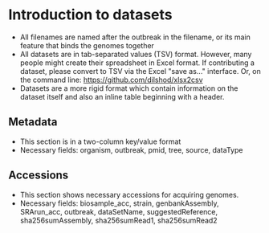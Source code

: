 Introduction to datasets
========================

* All filenames are named after the outbreak in the filename, or its main feature that binds the genomes together
* All datasets are in tab-separated values (TSV) format.  However, many people might create their spreadsheet in Excel format.  If contributing a dataset, please convert to TSV via the Excel "save as..." interface.  Or, on the command line: https://github.com/dilshod/xlsx2csv
* Datasets are a more rigid format which contain information on the dataset itself and also an inline table beginning with a header.

Metadata
--------
* This section is in a two-column key/value format
* Necessary fields: organism, outbreak, pmid, tree, source, dataType

Accessions
----------
* This section shows necessary accessions for acquiring genomes.
* Necessary fields: biosample_acc, strain, genbankAssembly, SRArun_acc, outbreak, dataSetName, suggestedReference, sha256sumAssembly, sha256sumRead1, sha256sumRead2

